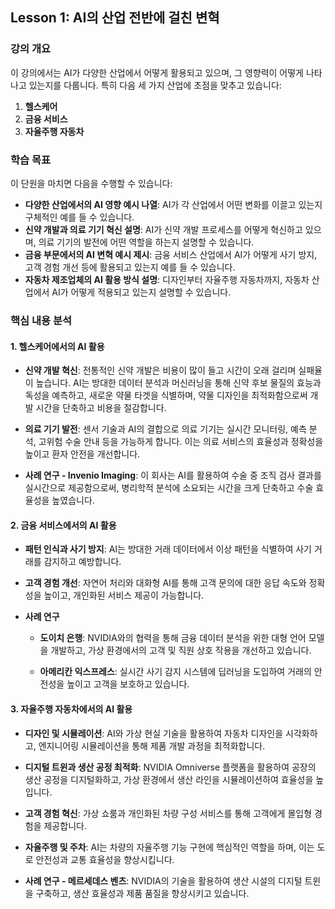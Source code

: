 ## **Lesson 1: AI의 산업 전반에 걸친 변혁**

### **강의 개요**

이 강의에서는 AI가 다양한 산업에서 어떻게 활용되고 있으며, 그 영향력이 어떻게 나타나고 있는지를 다룹니다. 특히 다음 세 가지 산업에 초점을 맞추고 있습니다:

1. **헬스케어**
2. **금융 서비스**
3. **자율주행 자동차**

### **학습 목표**

이 단원을 마치면 다음을 수행할 수 있습니다:

- **다양한 산업에서의 AI 영향 예시 나열**: AI가 각 산업에서 어떤 변화를 이끌고 있는지 구체적인 예를 들 수 있습니다.
- **신약 개발과 의료 기기 혁신 설명**: AI가 신약 개발 프로세스를 어떻게 혁신하고 있으며, 의료 기기의 발전에 어떤 역할을 하는지 설명할 수 있습니다.
- **금융 부문에서의 AI 변혁 예시 제시**: 금융 서비스 산업에서 AI가 어떻게 사기 방지, 고객 경험 개선 등에 활용되고 있는지 예를 들 수 있습니다.
- **자동차 제조업체의 AI 활용 방식 설명**: 디자인부터 자율주행 자동차까지, 자동차 산업에서 AI가 어떻게 적용되고 있는지 설명할 수 있습니다.

### **핵심 내용 분석**

#### **1. 헬스케어에서의 AI 활용**

- **신약 개발 혁신**: 전통적인 신약 개발은 비용이 많이 들고 시간이 오래 걸리며 실패율이 높습니다. AI는 방대한 데이터 분석과 머신러닝을 통해 신약 후보 물질의 효능과 독성을 예측하고, 새로운 약물 타겟을 식별하며, 약물 디자인을 최적화함으로써 개발 시간을 단축하고 비용을 절감합니다.

- **의료 기기 발전**: 센서 기술과 AI의 결합으로 의료 기기는 실시간 모니터링, 예측 분석, 고위험 수술 안내 등을 가능하게 합니다. 이는 의료 서비스의 효율성과 정확성을 높이고 환자 안전을 개선합니다.

- **사례 연구 - Invenio Imaging**: 이 회사는 AI를 활용하여 수술 중 조직 검사 결과를 실시간으로 제공함으로써, 병리학적 분석에 소요되는 시간을 크게 단축하고 수술 효율성을 높였습니다.

#### **2. 금융 서비스에서의 AI 활용**

- **패턴 인식과 사기 방지**: AI는 방대한 거래 데이터에서 이상 패턴을 식별하여 사기 거래를 감지하고 예방합니다.

- **고객 경험 개선**: 자연어 처리와 대화형 AI를 통해 고객 문의에 대한 응답 속도와 정확성을 높이고, 개인화된 서비스 제공이 가능합니다.

- **사례 연구**

  - **도이치 은행**: NVIDIA와의 협력을 통해 금융 데이터 분석을 위한 대형 언어 모델을 개발하고, 가상 환경에서의 고객 및 직원 상호 작용을 개선하고 있습니다.

  - **아메리칸 익스프레스**: 실시간 사기 감지 시스템에 딥러닝을 도입하여 거래의 안전성을 높이고 고객을 보호하고 있습니다.

#### **3. 자율주행 자동차에서의 AI 활용**

- **디자인 및 시뮬레이션**: AI와 가상 현실 기술을 활용하여 자동차 디자인을 시각화하고, 엔지니어링 시뮬레이션을 통해 제품 개발 과정을 최적화합니다.

- **디지털 트윈과 생산 공정 최적화**: NVIDIA Omniverse 플랫폼을 활용하여 공장의 생산 공정을 디지털화하고, 가상 환경에서 생산 라인을 시뮬레이션하여 효율성을 높입니다.

- **고객 경험 혁신**: 가상 쇼룸과 개인화된 차량 구성 서비스를 통해 고객에게 몰입형 경험을 제공합니다.

- **자율주행 및 주차**: AI는 차량의 자율주행 기능 구현에 핵심적인 역할을 하며, 이는 도로 안전성과 교통 효율성을 향상시킵니다.

- **사례 연구 - 메르세데스 벤츠**: NVIDIA의 기술을 활용하여 생산 시설의 디지털 트윈을 구축하고, 생산 효율성과 제품 품질을 향상시키고 있습니다.